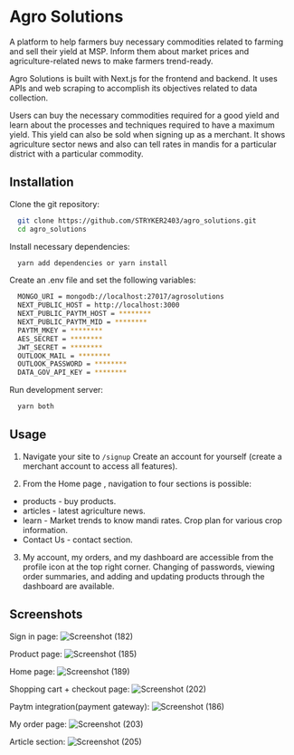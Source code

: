 
# Agro Solutions

A platform to help farmers buy necessary commodities related to farming and sell their yield at MSP. Inform them about market prices and agriculture-related news to make farmers trend-ready.


Agro Solutions is built with Next.js for the frontend and backend. It uses APIs and web scraping to accomplish its objectives related to data collection.


Users can buy the necessary commodities required for a good yield and learn about the processes and techniques required to have a maximum yield. This yield can also be sold when signing up as a merchant. It shows agriculture sector news and also can tell rates in mandis for a particular district with a particular commodity.

<!-- 
## Demo

[Agro Solutions](https://youtu.be/3BvayDWLq-c) -->


## Installation

Clone the git repository:

```bash
  git clone https://github.com/STRYKER2403/agro_solutions.git
  cd agro_solutions
```
Install necessary dependencies:

```bash
  yarn add dependencies or yarn install
```
Create an .env file and set the following variables:

```bash
  MONGO_URI = mongodb://localhost:27017/agrosolutions
  NEXT_PUBLIC_HOST = http://localhost:3000
  NEXT_PUBLIC_PAYTM_HOST = ********
  NEXT_PUBLIC_PAYTM_MID = ********
  PAYTM_MKEY = ********
  AES_SECRET = ********
  JWT_SECRET = ********
  OUTLOOK_MAIL = ********
  OUTLOOK_PASSWORD = ********
  DATA_GOV_API_KEY = ********

```

Run development server:

```bash
  yarn both
```


## Usage

1. Navigate your site to ```/signup``` Create an account for yourself (create a merchant account to access all features).

2. From the Home page , navigation to four sections is possible:

- products - buy products.
- articles - latest agriculture news.
- learn - Market trends to know mandi rates.
        Crop plan for various crop information.
- Contact Us - contact section.    

3. My account, my orders, and my dashboard are accessible from the profile icon at the top right corner. Changing of passwords, viewing order summaries, and adding and updating products through the dashboard are available.

## Screenshots

Sign in page:
![Screenshot (182)](https://user-images.githubusercontent.com/75637474/230471758-2b62678e-b884-4a5a-b507-1e5fe30b9c13.png)

Product page:
![Screenshot (185)](https://user-images.githubusercontent.com/75637474/230472108-0f5d995f-a841-4889-8dea-481b82a4aeb4.png)

Home page:
![Screenshot (189)](https://user-images.githubusercontent.com/75637474/230472261-543354d6-4ffd-4055-a6ee-4b7db47ba1cb.png)

Shopping cart + checkout page: 
![Screenshot (202)](https://user-images.githubusercontent.com/75637474/230472293-876c007d-bee1-4657-94b0-a73d5e3ba0c8.png)

Paytm integration(payment gateway):
![Screenshot (186)](https://user-images.githubusercontent.com/75637474/230472148-9feb9bf5-5632-46bd-9782-24a613ed3e60.png)

My order page:
![Screenshot (203)](https://user-images.githubusercontent.com/75637474/230472300-37902e2e-5666-42d1-8008-94f4eaef89af.png)

Article section:
![Screenshot (205)](https://user-images.githubusercontent.com/75637474/230472316-e4df1784-fddc-47c5-9765-02b1a3b296ad.png)

